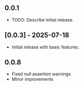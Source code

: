 ## 0.0.1

* TODO: Describe initial release.


## [0.0.3] - 2025-07-18

- Initial release with basic features.

## 0.0.8
- Fixed null assertion warnings
- Minor improvements